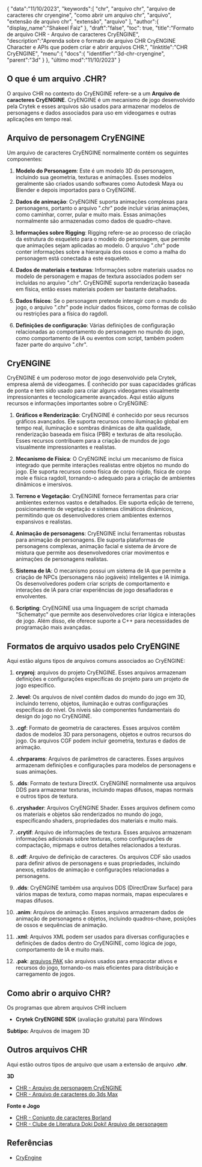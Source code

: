 {
"data":"11/10/2023",
   "keywords":[
"chr",
"arquivo chr",
"arquivo de caracteres chr cryengine",
"como abrir um arquivo chr",
"arquivo",
"extensão de arquivo chr",
"extensão",
"arquivo"
],
   "author":{
"display_name":"Shakeel Faiz"
},
"draft":"false",
"toc": true,
"title":"Formato de arquivo CHR - Arquivo de caracteres CryENGINE",
   "description":"Aprenda sobre o formato de arquivo CHR CryENGINE Character e APIs que podem criar e abrir arquivos CHR.",
"linktitle":"CHR CryENGINE",
   "menu":{
      "docs":{
         "identifier":"3d-chr-cryengine",
"parent":"3d"
}
},
"último mod":"11/10/2023"
}

## O que é um arquivo .CHR?

O arquivo CHR no contexto do CryENGINE refere-se a um **Arquivo de caracteres CryENGINE**. CryENGINE é um mecanismo de jogo desenvolvido pela Crytek e esses arquivos são usados para armazenar modelos de personagens e dados associados para uso em videogames e outras aplicações em tempo real.

## Arquivo de personagem CryENGINE

Um arquivo de caracteres CryENGINE normalmente contém os seguintes componentes:

1. **Modelo do Personagem**: Este é um modelo 3D do personagem, incluindo sua geometria, texturas e animações. Esses modelos geralmente são criados usando softwares como Autodesk Maya ou Blender e depois importados para o CryENGINE.
    




















2. **Dados de animação**: CryENGINE suporta animações complexas para personagens, portanto o arquivo ".chr" pode incluir várias animações, como caminhar, correr, pular e muito mais. Essas animações normalmente são armazenadas como dados de quadro-chave.
    




















3. **Informações sobre Rigging**: Rigging refere-se ao processo de criação da estrutura do esqueleto para o modelo do personagem, que permite que animações sejam aplicadas ao modelo. O arquivo ".chr" pode conter informações sobre a hierarquia dos ossos e como a malha do personagem está conectada a este esqueleto.
    




















4. **Dados de materiais e texturas**: Informações sobre materiais usados no modelo de personagem e mapas de textura associados podem ser incluídas no arquivo ".chr". CryENGINE suporta renderização baseada em física, então esses materiais podem ser bastante detalhados.
    




















5. **Dados físicos**: Se o personagem pretende interagir com o mundo do jogo, o arquivo ".chr" pode incluir dados físicos, como formas de colisão ou restrições para a física do ragdoll.
    




















6. **Definições de configuração**: Várias definições de configuração relacionadas ao comportamento do personagem no mundo do jogo, como comportamento de IA ou eventos com script, também podem fazer parte do arquivo ".chr".

## CryENGINE

CryENGINE é um poderoso motor de jogo desenvolvido pela Crytek, empresa alemã de videogames. É conhecido por suas capacidades gráficas de ponta e tem sido usado para criar alguns videogames visualmente impressionantes e tecnologicamente avançados. Aqui estão alguns recursos e informações importantes sobre o CryENGINE:

1. **Gráficos e Renderização**: CryENGINE é conhecido por seus recursos gráficos avançados. Ele suporta recursos como iluminação global em tempo real, iluminação e sombras dinâmicas de alta qualidade, renderização baseada em física (PBR) e texturas de alta resolução. Esses recursos contribuem para a criação de mundos de jogo visualmente impressionantes e realistas.
    




















2. **Mecanismo de Física**: O CryENGINE inclui um mecanismo de física integrado que permite interações realistas entre objetos no mundo do jogo. Ele suporta recursos como física de corpo rígido, física de corpo mole e física ragdoll, tornando-o adequado para a criação de ambientes dinâmicos e imersivos.
    




















3. **Terreno e Vegetação**: CryENGINE fornece ferramentas para criar ambientes externos vastos e detalhados. Ele suporta edição de terreno, posicionamento de vegetação e sistemas climáticos dinâmicos, permitindo que os desenvolvedores criem ambientes externos expansivos e realistas.
    




















4. **Animação de personagens**: CryENGINE inclui ferramentas robustas para animação de personagens. Ele suporta plataformas de personagens complexas, animação facial e sistema de árvore de mistura que permite aos desenvolvedores criar movimentos e animações de personagens realistas.
    




















5. **Sistema de IA**: O mecanismo possui um sistema de IA que permite a criação de NPCs (personagens não jogáveis) inteligentes e IA inimiga. Os desenvolvedores podem criar scripts de comportamento e interações de IA para criar experiências de jogo desafiadoras e envolventes.
       





















6. **Scripting**: CryENGINE usa uma linguagem de script chamada "Schematyc" que permite aos desenvolvedores criar lógica e interações de jogo. Além disso, ele oferece suporte a C++ para necessidades de programação mais avançadas.

## Formatos de arquivo usados pelo CryENGINE

Aqui estão alguns tipos de arquivos comuns associados ao CryENGINE:

1. **cryproj**: arquivos do projeto CryENGINE. Esses arquivos armazenam definições e configurações específicas do projeto para um projeto de jogo específico.
    




















2. **.level**: Os arquivos de nível contêm dados do mundo do jogo em 3D, incluindo terreno, objetos, iluminação e outras configurações específicas do nível. Os níveis são componentes fundamentais do design do jogo no CryENGINE.
    




















3. **.cgf**: Formato de geometria de caracteres. Esses arquivos contêm dados de modelos 3D para personagens, objetos e outros recursos do jogo. Os arquivos CGF podem incluir geometria, texturas e dados de animação.
    




















4. **.chrparams**: Arquivos de parâmetros de caracteres. Esses arquivos armazenam definições e configurações para modelos de personagens e suas animações.
    




















5. **.dds**: Formato de textura DirectX. CryENGINE normalmente usa arquivos DDS para armazenar texturas, incluindo mapas difusos, mapas normais e outros tipos de textura.
    




















6. **.cryshader**: Arquivos CryENGINE Shader. Esses arquivos definem como os materiais e objetos são renderizados no mundo do jogo, especificando shaders, propriedades dos materiais e muito mais.
    




















7. **.crytif**: Arquivo de informações de textura. Esses arquivos armazenam informações adicionais sobre texturas, como configurações de compactação, mipmaps e outros detalhes relacionados a texturas.
    




















8. **.cdf**: Arquivo de definição de caracteres. Os arquivos CDF são usados para definir ativos de personagens e suas propriedades, incluindo anexos, estados de animação e configurações relacionadas a personagens.
    




















9. **.dds**: CryENGINE também usa arquivos DDS (DirectDraw Surface) para vários mapas de textura, como mapas normais, mapas especulares e mapas difusos.
    




















10. **.anim**: Arquivos de animação. Esses arquivos armazenam dados de animação de personagens e objetos, incluindo quadros-chave, posições de ossos e sequências de animação.
    




















11. **.xml**: Arquivos XML podem ser usados para diversas configurações e definições de dados dentro do CryENGINE, como lógica de jogo, comportamento de IA e muito mais.
    




















12. **.pak**: [arquivos PAK](/pt/game/pak/) são arquivos usados para empacotar ativos e recursos do jogo, tornando-os mais eficientes para distribuição e carregamento de jogos.

## Como abrir o arquivo CHR?

Os programas que abrem arquivos CHR incluem

- **Crytek CryENGINE SDK** (avaliação gratuita) para Windows

**Subtipo:** Arquivos de imagem 3D

## Outros arquivos CHR

Aqui estão outros tipos de arquivo que usam a extensão de arquivo **.chr**.

**3D**
- [CHR - Arquivo de personagem CryENGINE](/pt/3d/chr-cryengine/)
- [CHR - Arquivo de caracteres do 3ds Max](/pt/3d/chr-3ds/)

**Fonte e Jogo**
- [CHR - Conjunto de caracteres Borland](/pt/font/chr/)
- [CHR - Clube de Literatura Doki Doki! Arquivo de personagem](/pt/game/chr-doki/)

## Referências
- [CryEngine](https://en.wikipedia.org/wiki/CryEngine)

